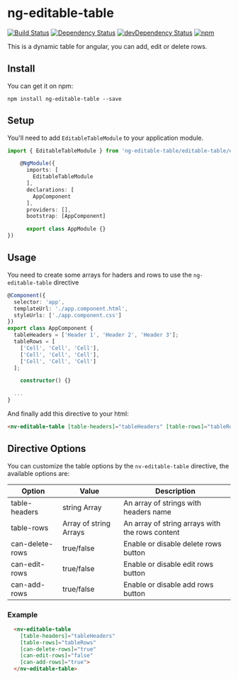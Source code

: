 # ng-editable-table

[![Build Status][travis-badge]][travis-badge-url]
[![Dependency Status][david-badge]][david-badge-url]
[![devDependency Status][david-dev-badge]][david-dev-badge-url]
[![npm][npm-badge]][npm-badge-url]


This is a dynamic table for angular, you can add, edit or delete rows.

## Install

You can get it on npm:

`npm install ng-editable-table --save`


## Setup

You'll need to add `EditableTableModule` to your application module.

```typescript
import { EditableTableModule } from 'ng-editable-table/editable-table/editable-table.module';

    @NgModule({
      imports: [
        EditableTableModule
      ],
      declarations: [
        AppComponent
      ],
      providers: [],
      bootstrap: [AppComponent]

      export class AppModule {}
})
```

## Usage
You need to create some arrays for haders and rows to use the `ng-editable-table` directive

```typescript
@Component({
  selector: 'app',
  templateUrl: './app.component.html',
  styleUrls: ['./app.component.css']
})
export class AppComponent {
  tableHeaders = ['Header 1', 'Header 2', 'Header 3'];
  tableRows = [
    ['Cell', 'Cell', 'Cell'],
    ['Cell', 'Cell', 'Cell'],
    ['Cell', 'Cell', 'Cell']
  ];

    constructor() {}

  ...
}
```

And finally add this directive to your html:

```html
<nv-editable-table [table-headers]="tableHeaders" [table-rows]="tableRows" ></nv-editable-table>
```

## Directive Options

You can customize the table options by the `nv-editable-table` directive, the available options are:

|       Option      | Value                  | Description                                    |
| ----------------- |------------------------|------------------------------------------------|
| table-headers     | string Array           | An array of strings with headers name          |
| table-rows        | Array of string Arrays | An array of string arrays with the rows content|
| can-delete-rows   | true/false             | Enable or disable delete rows button           |
| can-edit-rows     | true/false             | Enable or disable edit rows button             |
| can-add-rows      | true/false             | Enable or disable add rows button              |

### Example
```html
  <nv-editable-table 
    [table-headers]="tableHeaders" 
    [table-rows]="tableRows"
    [can-delete-rows]="true"
    [can-edit-rows]="false"
    [can-add-rows]="true">
  </nv-editable-table>
```

[travis-badge]: https://travis-ci.org/BennyFranco/ng-editable-table.svg?branch=master
[travis-badge-url]: https://travis-ci.org/BennyFranco/ng-editable-table
[david-badge]: https://david-dm.org/BennyFranco/ng-editable-table.svg
[david-badge-url]: https://david-dm.org/BennyFranco/ng-editable-table
[david-dev-badge]: https://david-dm.org/BennyFranco/ng-editable-table/dev-status.svg
[david-dev-badge-url]: https://david-dm.org/BennyFranco/ng-editable-table?type=dev
[npm-badge]: https://img.shields.io/npm/v/ng-editable-table.svg
[npm-badge-url]: https://www.npmjs.com/package/ng-editable-table